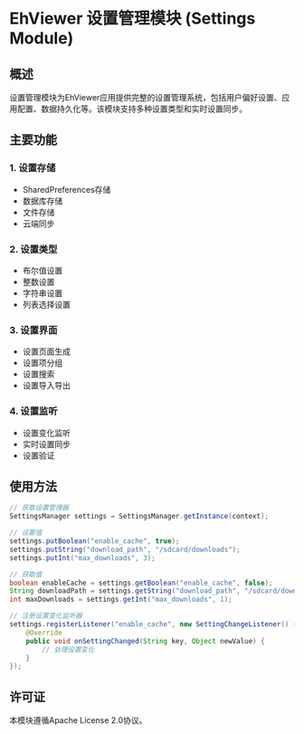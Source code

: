 # EhViewer 设置管理模块 (Settings Module)

## 概述

设置管理模块为EhViewer应用提供完整的设置管理系统，包括用户偏好设置、应用配置、数据持久化等。该模块支持多种设置类型和实时设置同步。

## 主要功能

### 1. 设置存储
- SharedPreferences存储
- 数据库存储
- 文件存储
- 云端同步

### 2. 设置类型
- 布尔值设置
- 整数设置
- 字符串设置
- 列表选择设置

### 3. 设置界面
- 设置页面生成
- 设置项分组
- 设置搜索
- 设置导入导出

### 4. 设置监听
- 设置变化监听
- 实时设置同步
- 设置验证

## 使用方法

```java
// 获取设置管理器
SettingsManager settings = SettingsManager.getInstance(context);

// 设置值
settings.putBoolean("enable_cache", true);
settings.putString("download_path", "/sdcard/downloads");
settings.putInt("max_downloads", 3);

// 获取值
boolean enableCache = settings.getBoolean("enable_cache", false);
String downloadPath = settings.getString("download_path", "/sdcard/downloads");
int maxDownloads = settings.getInt("max_downloads", 1);

// 注册设置变化监听器
settings.registerListener("enable_cache", new SettingChangeListener() {
    @Override
    public void onSettingChanged(String key, Object newValue) {
        // 处理设置变化
    }
});
```

## 许可证

本模块遵循Apache License 2.0协议。
